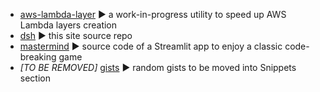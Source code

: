 - [aws-lambda-layer](https://github.com/a-slice-of-py/aws-lambda-layer) ▶️ a work-in-progress utility to speed up AWS Lambda layers creation
- [dsh](https://github.com/a-slice-of-py/data-scientist-hub) ▶️ this site source repo
- [mastermind](https://github.com/a-slice-of-py/mastermind) ▶️ source code of a Streamlit app to enjoy a classic code-breaking game
- _[TO BE REMOVED]_ [gists](https://gist.github.com/a-slice-of-py) ▶️ random gists to be moved into Snippets section
